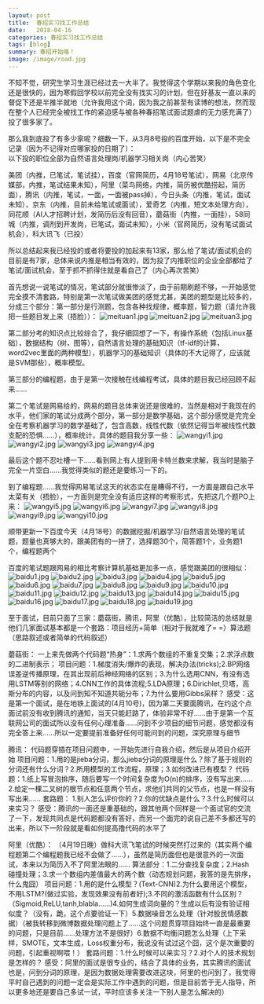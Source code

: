 ```yaml
---
layout: post
title:  春招实习找工作总结
date:   2018-04-16 
categories: 春招实习找工作总结
tags: [blog]  
summary: 春招开始咯！
image: /image/road.jpg
---
```

不知不觉，研究生学习生涯已经过去一大半了。我觉得这个学期以来我的角色变化还是很快的，因为寒假回学校以前完全没有找实习的计划，但在好基友一直以来的督促下还是半推半就地（允许我用这个词，因为我之前甚至有读博的想法，然而现在整个人已经完全被找工作的紧迫感与被各种春招笔试面试题虐的无力感充满了）投了很多家了。  

那么我到底投了有多少家呢？细数一下，从3月8号投的百度开始，以下是不完全记录（因为不记得对应哪家投的日期了）：  
以下投的职位全部为自然语言处理岗/机器学习相关岗（内心苦笑）  

美团（内推，已笔试，笔试挂），百度（官网简历，4月18号笔试），网易（北京传媒部，内推，笔试结果未知），阿里（菜鸟网络，内推，简历被优酷捞起，简历面），腾讯（内推，笔试，一面，一面被pass掉），今日头条（内推，笔试，面试未知），京东（内推，目前未给笔试或面试），爱奇艺（内推，短文本处理方向），同花顺（AI人才招聘计划，发简历后没有回音），蘑菇街（内推，一面挂），58同城（内推，调剂到开发岗，已笔试，面试未知），小米（官网简历，没有笔试面试机会），科大讯飞（已投）  

所以总结起来我已经投的或者将要投的加起来有13家，那么给了笔试/面试机会的目前是有7家，总体来说内推是相当有效的，因为投了内推职位的企业全部都给了笔试/面试机会，至于抓不抓得住就是看自己了（内心再次苦笑）

首先想说一说笔试的情况，笔试部分就很惨淡了，由于前期刷题不够，一开始感觉完全摸不清套路，特别是第一次笔试做美团的感觉尤甚，美团的题型是比较多的，分成三个部分：第一部分是行测题，包含各种找规律，概率题，智力题（请允许我把一些题目发上来（捂脸））：
![meituan1.jpg](/image/meituan1.jpg)
![meituan2.jpg](/image/meituan2.jpg)
![meituan3.jpg](/image/meituan3.jpg)

第二部分考的知识点比较综合了，我仔细回想了一下，有操作系统（包括Linux基础），数据结构（树，图等），自然语言处理的基础知识（tf-idf的计算，word2vec里面的两种模型），机器学习的基础知识（具体的不大记得了，应该就是SVM那些），概率模型。

第三部分的编程题，由于是第一次接触在线编程考试，具体的题目我已经回顾不起来……  

第二个笔试是网易给的，网易的题目总体来说还是很难的，当然是相对于我现在的水平，他们家的笔试分成两个部分，第一部分是数学基础，这个部分感觉是完完全全在考察机器学习的数学基础了，包含高数，线性代数（依然记得当年被线性代数支配的恐惧……），概率统计，具体的题目我分享一些：
![wangyi1.jpg](/image/wangyi1.jpg)
![wangyi2.jpg](/image/wangyi2.jpg)
![wangyi3.jpg](/image/wangyi3.jpg)
![wangyi4.jpg](/image/wangyi4.jpg)

最后这个题不忍吐槽一下……看到网上有人提到用卡特兰数来求解，我当时是脑子完全一片空白……我觉得类似的题还是要练习一下的。

到了编程题……我觉得网易笔试这天的状态实在是糟得不行，一方面是跟自己水平太菜有关（捂脸），一方面则是完全没有适应这样的考察形式，先把这几个题PO上来：
![wangyi5.jpg](/image/wangyi5.jpg)
![wangyi6.jpg](/image/wangyi6.jpg)
![wangyi7.jpg](/image/wangyi7.jpg)
![wangyi8.jpg](/image/wangyi8.jpg)
![wangyi9.jpg](/image/wangyi9.jpg)
![wangyi10.jpg](/image/wangyi10.jpg)

顺带更新一下百度今天（4月18号）的数据挖掘/机器学习/自然语言处理的笔试题，题量也真够大的，跟美团有的一拼了，选择题30个，简答题1个，业务题1个，编程题两个

百度的笔试题跟网易的相比考察计算机基础更加多一点，感觉跟美团的很相似：
![baidu1.jpg](/image/baidu1.jpg)
![baidu2.jpg](/image/baidu2.jpg)
![baidu3.jpg](/image/baidu3.jpg)
![baidu4.jpg](/image/baidu4.jpg)
![baidu5.jpg](/image/baidu5.jpg)
![baidu6.jpg](/image/baidu6.jpg)
![baidu7.jpg](/image/baidu7.jpg)
![baidu8.jpg](/image/baidu8.jpg)
![baidu9.jpg](/image/baidu9.jpg)
![baidu10.jpg](/image/baidu10.jpg)
![baidu11.jpg](/image/baidu11.jpg)
![baidu12.jpg](/image/baidu12.jpg)
![baidu13.jpg](/image/baidu13.jpg)
![baidu14.jpg](/image/baidu14.jpg)
![baidu15.jpg](/image/baidu15.jpg)
![baidu16.jpg](/image/baidu16.jpg)
![baidu17.jpg](/image/baidu17.jpg)
![baidu18.jpg](/image/baidu18.jpg)
![baidu19.jpg](/image/baidu19.jpg)

至于面试，目前只面了三家：蘑菇街，腾讯，阿里（优酷），比较简洁的总结就是他们几家面试基本都是一个套路：项目经历+简单（相对于我就难了= =）算法题（思路叙述或者简单的代码叙述）

蘑菇街：
一上来先做两个代码题“热身”：1.求两个数组的不重复交集；2.求浮点数的二进制表示；
项目问题：1.梯度消失/爆炸的表现，解决办法(tricks);2.BP网络误差逆传播原理，在其出现前后神经网络的区别；3.为什么选用CNN，有没有选用LSTM等别的网络；4.CNN工作的具体流程;5.LDA原理；6.Dirichlet,贝塔，高斯分布的内容，以及问到知不知道共轭分布；7.为什么要用Gibbs采样？
感受：这是第一个面试，是在地铁上面试的(4月10号)，因为第二天要面腾讯，在约这个点面试前没有收到腾讯的通知，当天只能赶路了，体验非常不好……由于是第一个互联网公司的面试所以没有任何心理准备……问到不少项目的细节问题，感觉都没有完全答上来……所以一定要提前准备好任何可能问到的问题，深究原理与细节

腾讯：
代码题穿插在项目问题中，一开始先进行自我介绍，然后是从项目介绍开始
项目问题：1.用的是jieba分词，那么jieba分词的原理是什么？除了基于规则的分词还有什么分词？2.所用模型的工作流程，原理；3.如何改进已有模型？
代码题：1.纸上写冒泡排序，随后要写一个时间复杂度为O(n)的排序，没有写出来……2.给定一棵二叉树的根节点和任意两个节点，求他们共同的父节点，也是一样没有写出来……
套路题：
1.别人怎么评价你的？2.你的优缺点是什么？3.什么时候可以来实习？
感受：腾讯的一面还是重基础的，跟其他两个同样是一个面试官的交流了一下，发现共同点是代码题都没有答好，而另一个面完的说自己差不多都还写的出来，所以下一阶段就是看如何提高撸代码的水平了

阿里（优酷）：
（4月19日晚）做科大讯飞笔试的时候突然打过来的（其实两个编程题第二个编程题我已经不会做了……），虽然是简历面但也是很意外的一次面试，本来以为简历入不了阿里法眼的……
算法部分：1.二分查找复杂度；2.Hash碰撞处理；3.求一个数组内差值最大的两个数（动态规划问题，我答的是先排序，什么鬼囧）
项目问题：1.用的是什么模型？(Text-CNN)2.为什么要用这个模型，不用LSTM?(做过实验，发现效果没有前者好);3.不同的激活函数有什么区别？（Sigmoid,ReLU,tanh,blabla……)4.如何生成词向量的？生成以后有没有验证相似度？（没有，跪，这个点要验证一下）5.数据噪音怎么处理（针对股民情感数据）（被我转移到微博数据处理问题上了……这个问题贯穿项目始终一直是最重要的问题，只是目前……处理方法不是很好）6.数据不均衡问题怎么处理（上下采样，SMOTE，文本生成，Loss权重分布，我说没有试过这个囧，这个是次重要的问题，引起重视啊喂！）
套路问题：1.什么时候可以来实习？2.对个人的技术规划是怎样的？
感受：阿里的面试是很专业的，结合了具体的业务，其实腾讯的面试也是，问到分词的原理，是因为数据处理需要改进这块，阿里的也问到了，我觉得平时自己遇到的问题一定会是实际工作中遇到的问题，但是目前苦于无人指导，所以更多地还是要自己多试一试，平时应该多关注一下别人是怎么解决的）
